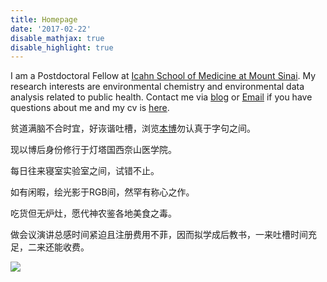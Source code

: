 ```yaml
---
title: Homepage
date: '2017-02-22'
disable_mathjax: true
disable_highlight: true
---
```


I am a Postdoctoral Fellow at [Icahn School of Medicine at Mount Sinai](https://icahn.mssm.edu/about/departments/environmental-public-health). My research interests are environmental chemistry and environmental data analysis related to public health. Contact me via [blog](http://yufree.cn/en) or [Email](mailto:42@yufree.cn) if you have questions about me and my cv is [here](https://yufree.cn/en/vitae/). 

贫道满脑不合时宜，好诙谐吐槽，浏览[本博](http://yufree.cn/cn)勿认真于字句之间。

现以博后身份修行于灯塔国西奈山医学院。

每日往来寝室实验室之间，试错不止。

如有闲暇，绘光影于RGB间，然罕有称心之作。

吃货但无炉灶，愿代神农鉴各地美食之毒。

做会议演讲总感时间紧迫且注册费用不菲，因而拟学成后教书，一来吐槽时间充足，二来还能收费。

<a href="https://clustrmaps.com/site/19okt"  title="Visit tracker"><img src="//www.clustrmaps.com/map_v2.png?d=aGKwZ-DF49N0z_8i7hiiN0lCCG-V4y_33u10MujnjH8&cl=ffffff" /></a>
